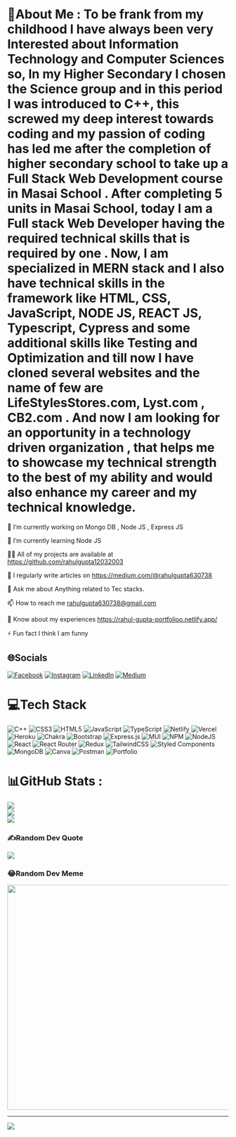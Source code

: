 # 💫About Me : To be frank from my childhood I have always been very Interested about Information Technology and Computer Sciences so, In my Higher Secondary I chosen the Science group and in this period I was introduced to C++, this screwed my deep interest towards coding and my passion of coding has led me after the completion of higher secondary school to take up a Full Stack Web Development course in Masai School . After completing 5 units in Masai School, today I am a Full stack Web Developer having the required technical skills that is required by one . Now, I am specialized in MERN stack and I also have technical skills in the framework like HTML, CSS, JavaScript, NODE JS, REACT JS, Typescript, Cypress and some additional skills like Testing and Optimization and till now I have cloned several websites and the name of few are LifeStylesStores.com, Lyst.com , CB2.com . And now I am looking for an opportunity in a technology driven organization , that helps me to showcase my technical strength to the best of my ability and would also enhance my career and my technical knowledge.

🔭 I’m currently working on Mongo DB , Node JS , Express JS

🌱 I’m currently learning Node JS

👨‍💻 All of my projects are available at https://github.com/rahulgupta12032003

📝 I regularly write articles on https://medium.com/@rahulgupta630738

💬 Ask me about Anything related to Tec stacks.

📫 How to reach me rahulgupta630738@gmail.com

📄 Know about my experiences https://rahul-gupta-portfolioo.netlify.app/

⚡ Fun fact I think I am funny

## 🌐Socials
[![Facebook](https://img.shields.io/badge/Facebook-%231877F2.svg?logo=Facebook&logoColor=white)](https://facebook.com/rahulgupta) [![Instagram](https://img.shields.io/badge/Instagram-%23E4405F.svg?logo=Instagram&logoColor=white)](https://instagram.com/https://www.instagram.com/rahul9030gupta/) [![LinkedIn](https://img.shields.io/badge/LinkedIn-%230077B5.svg?logo=linkedin&logoColor=white)](https://linkedin.com/in/https://www.linkedin.com/in/rahul-gupta-975420237/) [![Medium](https://img.shields.io/badge/Medium-12100E?logo=medium&logoColor=white)](https://medium.com/@https://medium.com/@rahulgupta630738https://medium.com/@rahulgupta630738) 

# 💻Tech Stack
![C++](https://img.shields.io/badge/c++-%2300599C.svg?style=for-the-badge&logo=c%2B%2B&logoColor=white) ![CSS3](https://img.shields.io/badge/css3-%231572B6.svg?style=for-the-badge&logo=css3&logoColor=white) ![HTML5](https://img.shields.io/badge/html5-%23E34F26.svg?style=for-the-badge&logo=html5&logoColor=white) ![JavaScript](https://img.shields.io/badge/javascript-%23323330.svg?style=for-the-badge&logo=javascript&logoColor=%23F7DF1E) ![TypeScript](https://img.shields.io/badge/typescript-%23007ACC.svg?style=for-the-badge&logo=typescript&logoColor=white) ![Netlify](https://img.shields.io/badge/netlify-%23000000.svg?style=for-the-badge&logo=netlify&logoColor=#00C7B7) ![Vercel](https://img.shields.io/badge/vercel-%23000000.svg?style=for-the-badge&logo=vercel&logoColor=white) ![Heroku](https://img.shields.io/badge/heroku-%23430098.svg?style=for-the-badge&logo=heroku&logoColor=white) ![Chakra](https://img.shields.io/badge/chakra-%234ED1C5.svg?style=for-the-badge&logo=chakraui&logoColor=white) ![Bootstrap](https://img.shields.io/badge/bootstrap-%23563D7C.svg?style=for-the-badge&logo=bootstrap&logoColor=white) ![Express.js](https://img.shields.io/badge/express.js-%23404d59.svg?style=for-the-badge&logo=express&logoColor=%2361DAFB) ![MUI](https://img.shields.io/badge/MUI-%230081CB.svg?style=for-the-badge&logo=material-ui&logoColor=white) ![NPM](https://img.shields.io/badge/NPM-%23000000.svg?style=for-the-badge&logo=npm&logoColor=white) ![NodeJS](https://img.shields.io/badge/node.js-6DA55F?style=for-the-badge&logo=node.js&logoColor=white) ![React](https://img.shields.io/badge/react-%2320232a.svg?style=for-the-badge&logo=react&logoColor=%2361DAFB) ![React Router](https://img.shields.io/badge/React_Router-CA4245?style=for-the-badge&logo=react-router&logoColor=white) ![Redux](https://img.shields.io/badge/redux-%23593d88.svg?style=for-the-badge&logo=redux&logoColor=white) ![TailwindCSS](https://img.shields.io/badge/tailwindcss-%2338B2AC.svg?style=for-the-badge&logo=tailwind-css&logoColor=white) ![Styled Components](https://img.shields.io/badge/styled--components-DB7093?style=for-the-badge&logo=styled-components&logoColor=white) ![MongoDB](https://img.shields.io/badge/MongoDB-%234ea94b.svg?style=for-the-badge&logo=mongodb&logoColor=white) ![Canva](https://img.shields.io/badge/Canva-%2300C4CC.svg?style=for-the-badge&logo=Canva&logoColor=white) ![Postman](https://img.shields.io/badge/Postman-FF6C37?style=for-the-badge&logo=postman&logoColor=white) ![Portfolio](https://img.shields.io/badge/Portfolio-%23000000.svg?style=for-the-badge&logo=firefox&logoColor=#FF7139)
# 📊GitHub Stats :
![](https://github-readme-stats.vercel.app/api?username=rahulgupta12032003&theme=radical&hide_border=false&include_all_commits=false&count_private=false)<br/>
![](https://github-readme-streak-stats.herokuapp.com/?user=rahulgupta12032003&theme=radical&hide_border=false)<br/>
![](https://github-readme-stats.vercel.app/api/top-langs/?username=rahulgupta12032003&theme=radical&hide_border=false&include_all_commits=false&count_private=false&layout=compact)

### ✍️Random Dev Quote
![](https://quotes-github-readme.vercel.app/api?type=vetical&theme=dark)

### 😂Random Dev Meme
<img src="https://random-memer.herokuapp.com/" width="512px"/>

---
[![](https://visitcount.itsvg.in/api?id=rahulgupta12032003&icon=9&color=0)](https://visitcount.itsvg.in)
